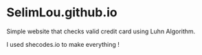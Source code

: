 # SelimLou.github.io

Simple website that checks valid credit card using Luhn Algorithm.

I used shecodes.io to make everything !
